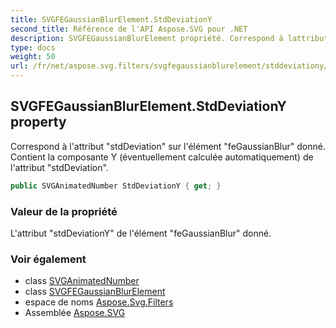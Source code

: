 ```yaml
---
title: SVGFEGaussianBlurElement.StdDeviationY
second_title: Référence de l'API Aspose.SVG pour .NET
description: SVGFEGaussianBlurElement propriété. Correspond à lattribut stdDeviation sur lélément feGaussianBlur donné. Contient la composante Y éventuellement calculée automatiquement de lattribut stdDeviation.
type: docs
weight: 50
url: /fr/net/aspose.svg.filters/svgfegaussianblurelement/stddeviationy/
---
```

## SVGFEGaussianBlurElement.StdDeviationY property

Correspond à l'attribut "stdDeviation" sur l'élément "feGaussianBlur" donné. Contient la composante Y (éventuellement calculée automatiquement) de l'attribut "stdDeviation".

```csharp
public SVGAnimatedNumber StdDeviationY { get; }
```

### Valeur de la propriété

L'attribut "stdDeviationY" de l'élément "feGaussianBlur" donné.

### Voir également

* class [SVGAnimatedNumber](../../../aspose.svg.datatypes/svganimatednumber/)
* class [SVGFEGaussianBlurElement](../)
* espace de noms [Aspose.Svg.Filters](../../svgfegaussianblurelement/)
* Assemblée [Aspose.SVG](../../../)


